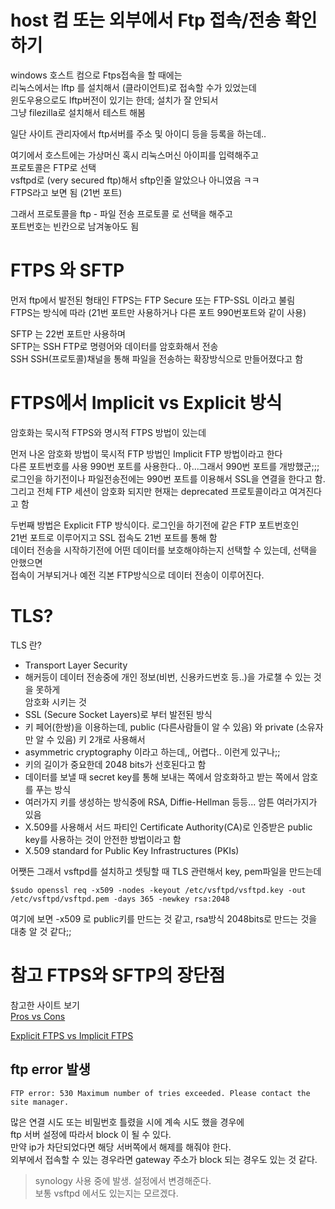 # host 컴 또는 외부에서 Ftp 접속/전송 확인하기

windows 호스트 컴으로 Ftps접속을 할 때에는   
리눅스에서는 lftp 를 설치해서 (클라이언트)로 접속할 수가 있었는데   
윈도우용으로도 lftp버전이 있기는 한데; 설치가 잘 안되서   
그냥 filezilla로 설치해서 테스트 해봄   

일단 사이트 관리자에서 ftp서버를 주소 및 아이디 등을 등록을 하는데..

여기에서 호스트에는 가상머신 혹시 리눅스머신 아이피를 입력해주고   
프로토콜은 FTP로 선택    
vsftpd로 (very secured ftp)해서 sftp인줄 알았으나 아니였음 ㅋㅋ   
FTPS라고 보면 됨 (21번 포트)   

그래서 프로토콜을 ftp - 파일 전송 프로토콜 로 선택을 해주고   
포트번호는 빈칸으로 남겨놓아도 됨   

# FTPS 와 SFTP 
먼저 ftp에서 발전된 형태인 FTPS는 FTP Secure 또는 FTP-SSL 이라고 불림  
FTPS는 방식에 따라 (21번 포트만 사용하거나 다른 포트 990번포트와 같이 사용)  

SFTP 는 22번 포트만 사용하며   
SFTP는 SSH FTP로 명령어와 데이터를 암호화해서 전송  
SSH SSH(프로토콜)채널을 통해 파일을 전송하는 확장방식으로 만들어졌다고 함  


# FTPS에서 Implicit vs Explicit 방식
암호화는 묵시적 FTPS와 명시적 FTPS 방법이 있는데

먼저 나온 암호화 방법이 묵시적 FTP 방법인 Implicit FTP 방법이라고 한다   
다른 포트번호를 사용 990번 포트를 사용한다.. 아...그래서 990번 포트를 개방했군;;;      
로그인을 하기전이나 파일전송전에는 990번 포트를 이용해서 SSL을 연결을 한다고 함.   
그리고 전체 FTP 세션이 암호화 되지만 현재는 deprecated 프로토콜이라고 여겨진다고 함   

두번째 방법은 Explicit FTP 방식이다. 로그인을 하기전에 같은 FTP 포트번호인    
21번 포트로 이루어지고 SSL 접속도 21번 포트를 통해 함   
데이터 전송을 시작하기전에 어떤 데이터를 보호해야하는지 선택할 수 있는데, 선택을 안했으면   
접속이 거부되거나 예전 긱본 FTP방식으로 데이터 전송이 이루어진다.   


# TLS?
TLS 란?   
- Transport Layer Security    
- 해커등이 데이터 전송중에 개인 정보(비번, 신용카드번호 등..)을 가로챌 수 있는 것을 못하게    
암호화 시키는 것   
- SSL (Secure Socket Layers)로 부터 발전된 방식    
- 키 페어(한쌍)을 이용하는데, public (다른사람들이 알 수 있음) 와 private (소유자만 알 수 있음) 키 2개로 사용해서    
- asymmetric cryptography 이라고 하는데,, 어렵다.. 이런게 있구나;;   
- 키의 길이가 중요한데  2048 bits가 선호된다고 함   
- 데이터를 보낼 때 secret key를 통해 보내는 쪽에서 암호화하고 받는 쪽에서 암호를 푸는 방식   
- 여러가지 키를 생성하는 방식중에 RSA, Diffie-Hellman 등등... 암튼 여러가지가 있음    
- X.509를 사용해서 서드 파티인 Certificate Authority(CA)로 인증받은 public key를 사용하는 것이 안전한 방법이라고 함   
- X.509 standard for Public Key Infrastructures (PKIs)   


어쨋든 그래서 vsftpd를 설치하고 셋팅할 때 TLS 관련해서 key, pem파일을 만드는데    
```shell
$sudo openssl req -x509 -nodes -keyout /etc/vsftpd/vsftpd.key -out /etc/vsftpd/vsftpd.pem -days 365 -newkey rsa:2048
```
여기에 보면 -x509 로 public키를 만드는 것 같고, rsa방식 2048bits로 만드는 것을 대충 알 것 같다;;




# 참고 FTPS와 SFTP의 장단점

참고한 사이트 보기  
[Pros vs Cons](https://exavault.medium.com/the-difference-between-ftp-ftps-and-sftp-5f80a33a7838)   

[Explicit FTPS vs Implicit FTPS](https://www.ftptoday.com/blog/explicit-ftps-vs-implicit-ftps-what-you-need-to-know)


## ftp error 발생
`FTP error: 530 Maximum number of tries exceeded. Please contact the site manager.`  

많은 연결 시도 또는 비밀번호 틀렸을 시에 계속 시도 했을 경우에   
ftp 서버 설정에 따라서 block 이 될 수 있다.  
만약 ip가 차단되었다면 해당 서버쪽에서 해제를 해줘야 한다.   
외부에서 접속할 수 있는 경우라면 gateway 주소가 block 되는 경우도 있는 것 같다. 

> synology 사용 중에 발생. 설정에서 변경해준다.   
보통 vsftpd 에서도 있는지는 모르겠다.  
